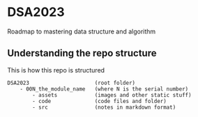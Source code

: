 # DSA2023
Roadmap to mastering data structure and algorithm

## Understanding the repo structure

This is how this repo is structured

```
DSA2023                     (root folder)
    - 00N_the_module_name   (where N is the serial number)
        - assets            (images and other static stuff)
        - code              (code files and folder)
        - src               (notes in markdown format)
```